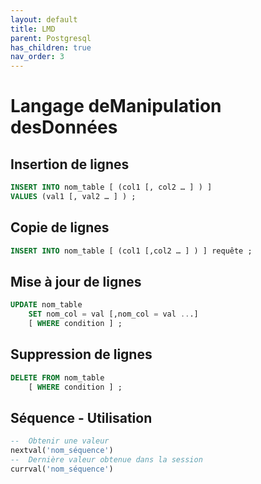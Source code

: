 ```yaml
---
layout: default
title: LMD
parent: Postgresql
has_children: true
nav_order: 3
---
```


# Langage deManipulation desDonnées

## Insertion de lignes

```sql
INSERT INTO nom_table [ (col1 [, col2 … ] ) ]
VALUES (val1 [, val2 … ] ) ;
```

## Copie de lignes

```sql
INSERT INTO nom_table [ (col1 [,col2 … ] ) ] requête ;
```

## Mise à jour de lignes

```sql
UPDATE nom_table
    SET nom_col = val [,nom_col = val ...]
    [ WHERE condition ] ;
```

## Suppression de lignes

```sql
DELETE FROM nom_table
    [ WHERE condition ] ;
```

## Séquence - Utilisation

```sql
--  Obtenir une valeur
nextval('nom_séquence')
--  Dernière valeur obtenue dans la session
currval('nom_séquence')
```
